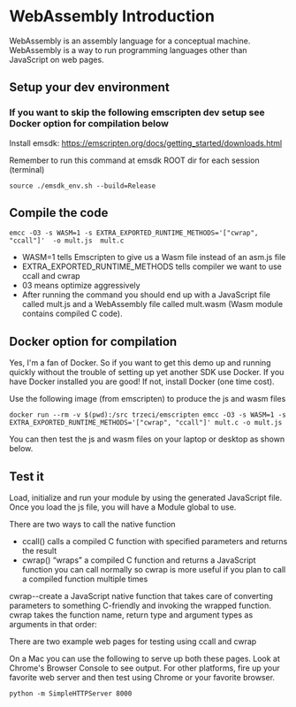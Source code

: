 # WebAssembly Introduction

WebAssembly is an assembly language for a conceptual machine. WebAssembly is a way to run programming languages other than JavaScript on web pages.


## Setup your dev environment 
### If you want to skip the following emscripten dev setup see Docker option for compilation below

Install emsdk: https://emscripten.org/docs/getting_started/downloads.html

Remember to run this command at emsdk ROOT dir for each session (terminal)

```source ./emsdk_env.sh --build=Release```

## Compile the code

```emcc -O3 -s WASM=1 -s EXTRA_EXPORTED_RUNTIME_METHODS='["cwrap", "ccall"]'  -o mult.js  mult.c```

- WASM=1 tells Emscripten to give us a Wasm file instead of an asm.js file
- EXTRA_EXPORTED_RUNTIME_METHODS tells compiler we want to use ccall and cwrap
- 03 means optimize aggressively
- After running the command you should end up with a JavaScript file called mult.js and a WebAssembly file called mult.wasm (Wasm module contains compiled C code).

## Docker option for compilation 
Yes, I'm a fan of Docker.  So if you want to get this demo up and running quickly without the trouble of setting up yet another SDK use Docker.  If you have Docker installed you are good! If not, install Docker (one time cost).  

Use the following  image (from emscripten) to produce the js and wasm files  

```docker run --rm -v $(pwd):/src trzeci/emscripten emcc -O3 -s WASM=1 -s EXTRA_EXPORTED_RUNTIME_METHODS='["cwrap", "ccall"]' mult.c -o mult.js```

You can then test the js and wasm files on your laptop or desktop as shown below.

## Test it

Load, initialize and run your module by using the generated JavaScript file. Once you load the js file, you will have a Module global to use. 

There are two ways to call the native function
- ccall() calls a compiled C function with specified parameters and returns the result
- cwrap() “wraps” a compiled C function and returns a JavaScript function you can call normally
so cwrap is more useful if you plan to call a compiled function multiple times

cwrap--create a JavaScript native function that takes care of converting parameters to something C-friendly and invoking the wrapped function. cwrap takes the function name, return type and argument types as arguments in that order:  

There are two example web pages for testing using ccall and cwrap

On a Mac you can use the following to serve up both these pages. Look at Chrome's Browser Console to see output.  For other platforms, fire up your favorite web server and then test using Chrome or your favorite browser.

```python -m SimpleHTTPServer 8000```
